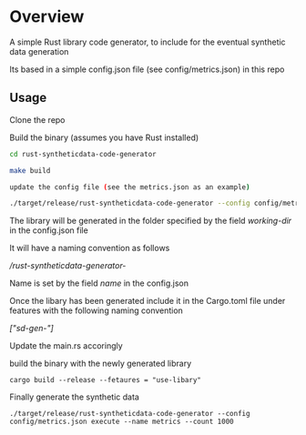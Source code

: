 # Overview

A simple Rust library code generator, to include for the eventual synthetic data generation

Its based in a simple config.json file (see config/metrics.json) in this repo

## Usage

Clone the repo

Build the binary (assumes you have Rust installed)

```bash
cd rust-syntheticdata-code-generator

make build

update the config file (see the metrics.json as an example)

./target/release/rust-syntheticdata-code-generator --config config/metrics.json generate

```

The library will be generated in the folder specified by the field *working-dir* in the config.json file

It will have a naming convention as follows

*<working-dir>/rust-syntheticdata-generator-<name>*

Name is set by the field *name* in the config.json 

Once the libary has been generated include it in the Cargo.toml file under features with the following naming convention

*["sd-gen-<name>"]*

Update the main.rs accoringly

build the binary with the newly generated library

```
cargo build --release --fetaures = "use-libary"
```

Finally generate the synthetic data

```
./target/release/rust-syntheticdata-code-generator --config config/metrics.json execute --name metrics --count 1000
```




